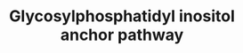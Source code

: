 ---
annotations:
- id: PW:0000161
  parent: classic metabolic pathway
  type: Pathway Ontology
  value: glycosylphosphatidylinositol anchor biosynthetic pathway
- id: PW:0000002
  parent: classic metabolic pathway
  type: Pathway Ontology
  value: classic metabolic pathway
authors:
- Egonw
citedin: ''
communities:
- MetaKids
description: Literature reference
last-edited: 2024-12-19
ndex: null
organisms:
- Homo sapiens
redirect_from:
- /index.php/Pathway:WP5505
- /instance/WP5505
- /instance/WP5505_r136101
revision: r136101
schema-jsonld:
- '@context': https://schema.org/
  '@id': https://wikipathways.github.io/pathways/WP5505.html
  '@type': Dataset
  creator:
    '@type': Organization
    name: WikiPathways
  description: Literature reference
  keywords:
  - DPM2
  - GPAA1
  - PGAP1
  - PGAP2
  - PGAP3
  - PIGA
  - PIGB
  - PIGC
  - PIGF
  - PIGG
  - PIGH
  - PIGK
  - PIGL
  - PIGM
  - PIGN
  - PIGO
  - PIGP
  - PIGQ
  - PIGS
  - PIGT
  - PIGU
  - PIGV
  - PIGW
  - PIGX
  - PIGY
  license: CC0
  name: Glycosylphosphatidyl inositol anchor pathway
seo: CreativeWork
title: Glycosylphosphatidyl inositol anchor pathway
wpid: WP5505
---